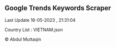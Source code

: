 

## Google Trends Keywords Scraper 
 
Last Update 16-05-2023 , 21:31:04

Country List :
VIETNAM.json



© Abdul Muttaqin 

